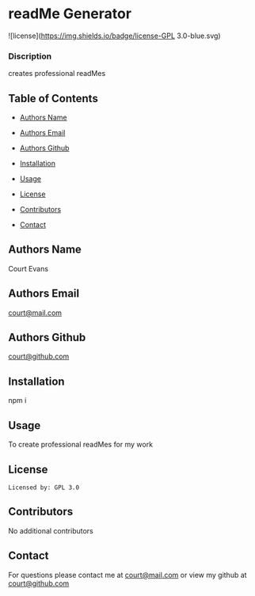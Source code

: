 
  # readMe Generator
  ![license](https://img.shields.io/badge/license-GPL 3.0-blue.svg)

  ### Discription
  creates professional readMes

  ## Table of Contents

  * [Authors Name](#authors-name)

  * [Authors Email](#authors-email)

  * [Authors Github](#authors-github)

  * [Installation](#installation)

  * [Usage](#usage)

  * [License](#license)

  * [Contributors](#contributors)

  * [Contact](#contact)


  ## Authors Name
  Court Evans

  ## Authors Email
  court@mail.com

  ## Authors Github
  court@github.com

  ## Installation
  npm i


  ## Usage
   To create professional readMes for my work

   
## License 

    Licensed by: GPL 3.0 



  ## Contributors
   No additional contributors

## Contact

For questions please contact me at court@mail.com
or view my github at [court@github.com](https://github.com/court@github.com/)
